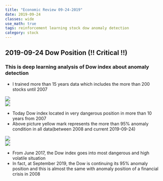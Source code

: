 ```yaml
---
title: "Economic Review 09-24-2019"
date: 2019-09-24
classes: wide
use_math: true
tags: reinforcement learning stock dow anomaly detection
category: stock
---
```


## 2019-09-24 Dow Position (!! Critical !!)

### This is deep learning analysis of Dow index about anomaly detection
- I trained more than 15 years data which includes the more than 200 stocks until 2007  


![](../../pictures/stock_analysis/20190924_dji.png)  
![](../../pictures/stock_analysis/20190924_dji_paint.png)  
- Today Dow index located in very dangerous position in more than 10 years from 2007
- Above picture yellow mark represents the more than 95% anomaly condition in all data(between 2008 and current 2019-09-24)

![](../../pictures/stock_analysis/20190924_dji_zoom.png)  
![](../../pictures/stock_analysis/20190924_dji_zoom_paint.png)  
- From June 2017, the Dow index goes into most dangerous and high volatile situation
- In fact, at September 2019, the Dow is continuing its 95% anomaly position and this is almost the same with anomaly position of a financial crisis in 2008
